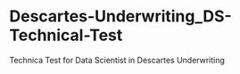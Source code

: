 # Descartes-Underwriting_DS-Technical-Test
Technica Test for Data Scientist in Descartes Underwriting 
